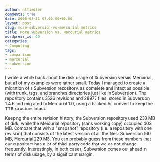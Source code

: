 ```yaml
---
author: nlfiedler
comments: true
date: 2008-05-21 07:06:00+00:00
layout: post
slug: more-subversion-vs-mercurial-metrics
title: More Subversion vs. Mercurial metrics
wordpress_id: 66
categories:
- Computing
tags:
- comparison
- mercurial
- subversion
---
```


I wrote a while back about the disk usage of Subversion versus Mercurial, but all of my examples were rather small. Today I managed to create a migration of a Subversion repository, as complete and intact as possible (with trunk, tags, and branches directories just like in Subversion). The repository contains 3526 revisions and 28977 files, stored in Subversion 1.4.6 and migrated to Mercurial 1.0, using a hacked hg convert to keep the TTB structure intact.

Keeping the entire revision history, the Subversion repository used 238 MB of disk, while the Mercurial repository (sans working copy) occupied 403 MB. Compare that with a "snapshot" repository (i.e. a repository with one revision) that consists of the latest version of all the files: Subversion 160 MB, Mercurial 229 MB. You can probably guess from these numbers that our repository has a lot of third-party code that we do not change frequently. Interestingly, in both cases, Subversion comes out ahead in terms of disk usage, by a significant margin.
